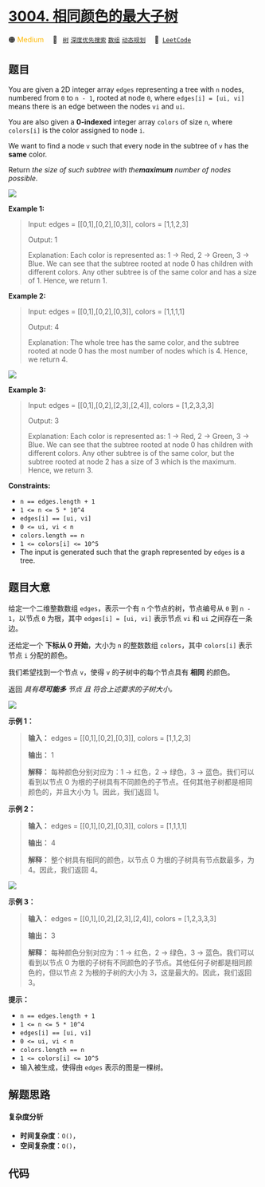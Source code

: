 # [3004. 相同颜色的最大子树](https://leetcode.com/problems/maximum-subtree-of-the-same-color)

🟠 <font color=#ffb800>Medium</font>&emsp; 🔖&ensp; [`树`](/tag/tree.md) [`深度优先搜索`](/tag/depth-first-search.md) [`数组`](/tag/array.md) [`动态规划`](/tag/dynamic-programming.md)&emsp; 🔗&ensp;[`LeetCode`](https://leetcode.com/problems/maximum-subtree-of-the-same-color)

## 题目

You are given a 2D integer array `edges` representing a tree with `n` nodes,
numbered from `0` to `n - 1`, rooted at node `0`, where `edges[i] = [ui, vi]`
means there is an edge between the nodes `vi` and `ui`.

You are also given a **0-indexed** integer array `colors` of size `n`, where
`colors[i]` is the color assigned to node `i`.

We want to find a node `v` such that every node in the subtree of `v` has the
**same** color.

Return _the size of such subtree with the**maximum** number of nodes
possible._



**![](https://fastly.jsdelivr.net/gh/doocs/leetcode@main/solution/3000-3099/3004.Maximum%20Subtree%20of%20the%20Same%20Color/images/20231216-134026.png)**

**Example 1:**

> Input: edges = [[0,1],[0,2],[0,3]], colors = [1,1,2,3]
> 
> Output: 1
> 
> Explanation: Each color is represented as: 1 -> Red, 2 -> Green, 3 -> Blue. We can see that the subtree rooted at node 0 has children with different colors. Any other subtree is of the same color and has a size of 1. Hence, we return 1.

**Example 2:**

> Input: edges = [[0,1],[0,2],[0,3]], colors = [1,1,1,1]
> 
> Output: 4
> 
> Explanation: The whole tree has the same color, and the subtree rooted at node 0 has the most number of nodes which is 4. Hence, we return 4.
> 
> 

**![](https://fastly.jsdelivr.net/gh/doocs/leetcode@main/solution/3000-3099/3004.Maximum%20Subtree%20of%20the%20Same%20Color/images/20231216-134017.png)**

**Example 3:**

> Input: edges = [[0,1],[0,2],[2,3],[2,4]], colors = [1,2,3,3,3]
> 
> Output: 3
> 
> Explanation: Each color is represented as: 1 -> Red, 2 -> Green, 3 -> Blue. We can see that the subtree rooted at node 0 has children with different colors. Any other subtree is of the same color, but the subtree rooted at node 2 has a size of 3 which is the maximum. Hence, we return 3.

**Constraints:**

  * `n == edges.length + 1`
  * `1 <= n <= 5 * 10^4`
  * `edges[i] == [ui, vi]`
  * `0 <= ui, vi < n`
  * `colors.length == n`
  * `1 <= colors[i] <= 10^5`
  * The input is generated such that the graph represented by `edges` is a tree.


## 题目大意

给定一个二维整数数组 `edges`，表示一个有 `n` 个节点的树，节点编号从 `0` 到 `n - 1`，以节点 `0` 为根，其中 `edges[i]
= [ui, vi]` 表示节点 `vi` 和 `ui` 之间存在一条边。

还给定一个 **下标从 0  开始**，大小为 `n` 的整数数组 `colors`，其中 `colors[i]` 表示节点 `i` 分配的颜色。

我们希望找到一个节点 `v`，使得 `v` 的子树中的每个节点具有 **相同** 的颜色。

返回 _具有**尽可能多** 节点 且 符合上述要求的子树大小。_



**![](https://fastly.jsdelivr.net/gh/doocs/leetcode@main/solution/3000-3099/3004.Maximum%20Subtree%20of%20the%20Same%20Color/images/20231216-134026.png)**

**示例 1：**

> 
> 
> 
> 
> 
> **输入：** edges = [[0,1],[0,2],[0,3]], colors = [1,1,2,3]
> 
> **输出：** 1
> 
> **解释：** 每种颜色分别对应为：1 -> 红色，2 -> 绿色，3 -> 蓝色。我们可以看到以节点 0 为根的子树具有不同颜色的子节点。任何其他子树都是相同颜色的，并且大小为 1。因此，我们返回 1。
> 
> 

**示例 2：**

> 
> 
> 
> 
> 
> **输入：** edges = [[0,1],[0,2],[0,3]], colors = [1,1,1,1]
> 
> **输出：** 4
> 
> **解释：** 整个树具有相同的颜色，以节点 0 为根的子树具有节点数最多，为 4。因此，我们返回 4。
> 
> 

**![](https://fastly.jsdelivr.net/gh/doocs/leetcode@main/solution/3000-3099/3004.Maximum%20Subtree%20of%20the%20Same%20Color/images/20231216-134017.png)**

**示例 3：**

> 
> 
> 
> 
> 
> **输入：** edges = [[0,1],[0,2],[2,3],[2,4]], colors = [1,2,3,3,3]
> 
> **输出：** 3
> 
> **解释：** 每种颜色分别对应为：1 -> 红色，2 -> 绿色，3 -> 蓝色。我们可以看到以节点 0 为根的子树有不同颜色的子节点。其他任何子树都是相同颜色的，但以节点 2 为根的子树的大小为 3，这是最大的。因此，我们返回 3。
> 
> 



**提示：**

  * `n == edges.length + 1`
  * `1 <= n <= 5 * 10^4`
  * `edges[i] == [ui, vi]`
  * `0 <= ui, vi < n`
  * `colors.length == n`
  * `1 <= colors[i] <= 10^5`
  * 输入被生成，使得由 `edges` 表示的图是一棵树。


## 解题思路

#### 复杂度分析

- **时间复杂度**：`O()`，
- **空间复杂度**：`O()`，

## 代码

```javascript

```